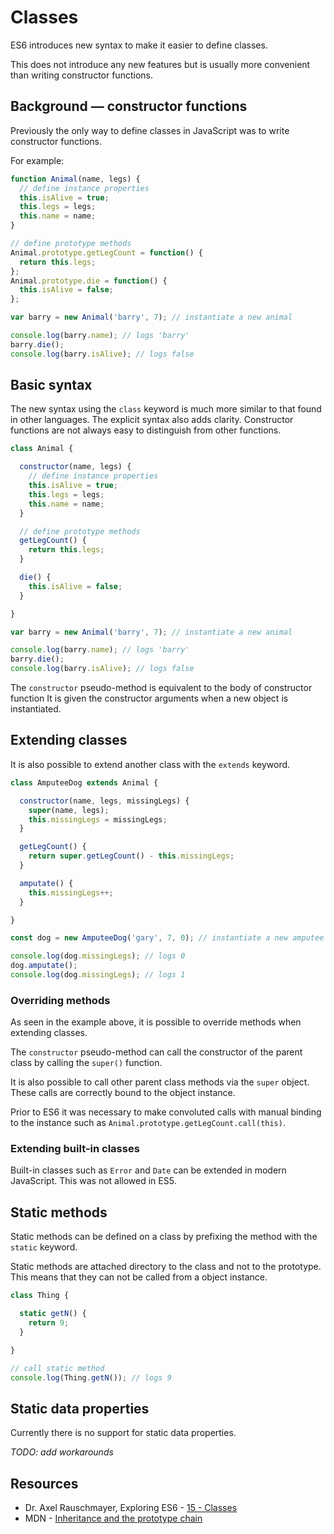 # Classes

ES6 introduces new syntax to make it easier to define classes.

This does not introduce any new features but is usually more convenient than writing constructor functions.

## Background &mdash; constructor functions

Previously the only way to define classes in JavaScript was to write constructor functions.

For example:
```javascript
function Animal(name, legs) {
  // define instance properties
  this.isAlive = true;
  this.legs = legs;
  this.name = name;
}

// define prototype methods
Animal.prototype.getLegCount = function() {
  return this.legs;
};
Animal.prototype.die = function() {
  this.isAlive = false;
};

var barry = new Animal('barry', 7); // instantiate a new animal

console.log(barry.name); // logs 'barry'
barry.die();
console.log(barry.isAlive); // logs false
```

## Basic syntax

The new syntax using the `class` keyword is much more similar to that found in other languages.
The explicit syntax also adds clarity. Constructor functions are not always easy to distinguish from other functions.

```javascript
class Animal {

  constructor(name, legs) {
    // define instance properties
    this.isAlive = true;
    this.legs = legs;
    this.name = name;
  }

  // define prototype methods
  getLegCount() {
    return this.legs;
  }

  die() {
    this.isAlive = false;
  }

}

var barry = new Animal('barry', 7); // instantiate a new animal

console.log(barry.name); // logs 'barry'
barry.die();
console.log(barry.isAlive); // logs false
```

The `constructor` pseudo-method is equivalent to the body of constructor function
It is given the constructor arguments when a new object is instantiated.

## Extending classes

It is also possible to extend another class with the `extends` keyword.

```javascript
class AmputeeDog extends Animal {

  constructor(name, legs, missingLegs) {
    super(name, legs);
    this.missingLegs = missingLegs;
  }

  getLegCount() {
    return super.getLegCount() - this.missingLegs;
  }

  amputate() {
    this.missingLegs++;
  }

}

const dog = new AmputeeDog('gary', 7, 0); // instantiate a new amputee dog

console.log(dog.missingLegs); // logs 0
dog.amputate();
console.log(dog.missingLegs); // logs 1
```

### Overriding methods

As seen in the example above, it is possible to override methods when extending classes.

The `constructor` pseudo-method can call the constructor of the parent class by calling the `super()` function.

It is also possible to call other parent class methods via the `super` object.
These calls are correctly bound to the object instance.

Prior to ES6 it was necessary to make convoluted calls with manual binding to the instance such as `Animal.prototype.getLegCount.call(this)`.

### Extending built-in classes

Built-in classes such as `Error` and `Date` can be extended in modern JavaScript.
This was not allowed in ES5.

## Static methods

Static methods can be defined on a class by prefixing the method with the `static` keyword.

Static methods are attached directory to the class and not to the prototype.
This means that they can not be called from a object instance.

```javascript
class Thing {

  static getN() {
    return 9;
  }

}

// call static method
console.log(Thing.getN()); // logs 9
```

## Static data properties

Currently there is no support for static data properties.

_TODO: add workarounds_

## Resources

* Dr. Axel Rauschmayer, Exploring ES6 - [15 - Classes](http://exploringjs.com/es6/ch_classes.html)
* MDN - [Inheritance and the prototype chain](https://developer.mozilla.org/en/docs/Web/JavaScript/Inheritance_and_the_prototype_chain)
